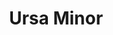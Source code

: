 ---
title: "Ursa Minor"
hashtag: ursa-minor
borders:
  - Draco
  - Camelopardalis
  - Cepheus
related:
  - Ursa Major
tags:
  - Bear
  - Constellation
---